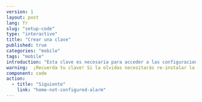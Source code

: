 ```yaml
---
version: 1
layout: post
lang: fr
slug: "setup-code"
type: "interactive"
title: "Crear una clave"
published: true
categories: "mobile"
tags: "mobile"
introduction: "Esta clave es necesaria para acceder a las configuraciones de la aplicación. No se necesita para enviar alerta a tus contactos en caso de emergencia."
warning:  ¡Recuerda tu clave! Si la olvidas necesitarás re-instalar la aplicación.
component: code
action:
  - title: "Siguiente"
    link: "home-not-configured-alarm"
---
```


